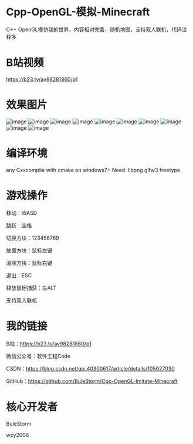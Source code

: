 # Cpp-OpenGL-模拟-Minecraft
C++ OpenGL模仿我的世界，内容相对完善，随机地图，支持双人联机，代码注释多

# B站视频
https://b23.tv/av98281860/p1

# 效果图片

![image](https://github.com/BuleStorm/Cpp-OpenGL-Imitate-Minecraft/blob/master/screenshots/1.PNG)
![image](https://github.com/BuleStorm/Cpp-OpenGL-Imitate-Minecraft/blob/master/screenshots/2.PNG)
![image](https://github.com/BuleStorm/Cpp-OpenGL-Imitate-Minecraft/blob/master/screenshots/3.PNG)
![image](https://github.com/BuleStorm/Cpp-OpenGL-Imitate-Minecraft/blob/master/screenshots/4.PNG)
![image](https://github.com/BuleStorm/Cpp-OpenGL-Imitate-Minecraft/blob/master/screenshots/5.PNG)
![image](https://github.com/BuleStorm/Cpp-OpenGL-Imitate-Minecraft/blob/master/screenshots/6.PNG)
![image](https://github.com/BuleStorm/Cpp-OpenGL-Imitate-Minecraft/blob/master/screenshots/7.PNG)
![image](https://github.com/BuleStorm/Cpp-OpenGL-Imitate-Minecraft/blob/master/screenshots/8.PNG)
![image](https://github.com/BuleStorm/Cpp-OpenGL-Imitate-Minecraft/blob/master/screenshots/9.PNG)
![image](https://github.com/BuleStorm/Cpp-OpenGL-Imitate-Minecraft/blob/master/screenshots/10.PNG)

# 编译环境
any Cxxcomplie with cmake on windows7+
Need: libpng
      glfw3
	  freetype

# 游戏操作
移动：WASD

跳跃：空格

切换方块：123456789

放置方块：鼠标左键

消除方块：鼠标右键

退出：ESC

释放鼠标捕获：左ALT

支持双人联机

# 我的链接
B站：https://b23.tv/av98281860/p1

微信公众号：软件工程Code

CSDN：https://blog.csdn.net/qq_40300617/article/details/105027030

GitHub：https://github.com/BuleStorm/Cpp-OpenGL-Imitate-Minecraft

# 核心开发者
BuleStorm 

wzy2006
